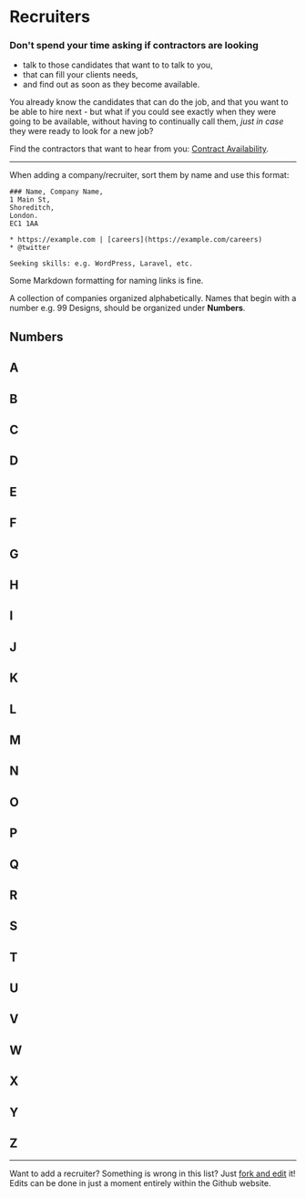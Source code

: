 # Recruiters

### Don't spend your time asking if contractors are looking

* talk to those candidates that want to to talk to you,
* that can fill your clients needs,
* and find out as soon as they become available.

You already know the candidates that can do the job, and that you want to be able to hire next - but what 
if you could see exactly when they were going to be available, without having to continually call them, 
*just in case* they were ready to look for a new job?

Find the contractors that want to hear from you: [Contract Availability](https://www.contractavailability.com/for/recruiters?dst=src.phpinlon).

---

When adding a company/recruiter, sort them by name and use this format:
```
### Name, Company Name,
1 Main St,
Shoreditch,
London.
EC1 1AA

* https://example.com | [careers](https://example.com/careers)
* @twitter

Seeking skills: e.g. WordPress, Laravel, etc.
```

Some Markdown formatting for naming links is fine.

A collection of companies organized alphabetically. Names that begin with a number e.g. 99 Designs, should be
organized under **Numbers**.

## Numbers

## A

## B

## C

## D

## E

## F

## G

## H

## I

## J

## K

## L

## M

## N

## O

## P

## Q

## R

## S

## T

## U

## V

## W

## X

## Y

## Z

----
Want to add a recruiter? Something is wrong in this list? Just <a href="https://github.com/alister/php-in-london/edit/master/recruiters.md">fork and edit</a> it!  Edits can be done in just a moment entirely within the Github website.
